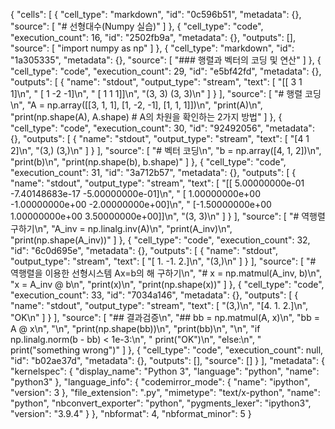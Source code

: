 {
 "cells": [
  {
   "cell_type": "markdown",
   "id": "0c596b51",
   "metadata": {},
   "source": [
    "# 선형대수(Numpy 실습)"
   ]
  },
  {
   "cell_type": "code",
   "execution_count": 16,
   "id": "2502fb9a",
   "metadata": {},
   "outputs": [],
   "source": [
    "import numpy as np"
   ]
  },
  {
   "cell_type": "markdown",
   "id": "1a305335",
   "metadata": {},
   "source": [
    "### 행렬과 벡터의 코딩 및 연산"
   ]
  },
  {
   "cell_type": "code",
   "execution_count": 29,
   "id": "e5bf42fd",
   "metadata": {},
   "outputs": [
    {
     "name": "stdout",
     "output_type": "stream",
     "text": [
      "[[ 3  1  1]\n",
      " [ 1 -2 -1]\n",
      " [ 1  1  1]]\n",
      "(3, 3) (3, 3)\n"
     ]
    }
   ],
   "source": [
    "# 행렬 코딩\n",
    "A = np.array([[3, 1, 1], [1, -2, -1], [1, 1, 1]])\n",
    "print(A)\n",
    "print(np.shape(A), A.shape) # A의 차원을 확인하는 2가지 방법"
   ]
  },
  {
   "cell_type": "code",
   "execution_count": 30,
   "id": "92492056",
   "metadata": {},
   "outputs": [
    {
     "name": "stdout",
     "output_type": "stream",
     "text": [
      "[4 1 2]\n",
      "(3,) (3,)\n"
     ]
    }
   ],
   "source": [
    "# 벡터 코딩\n",
    "b = np.array([4, 1, 2])\n",
    "print(b)\n",
    "print(np.shape(b), b.shape)"
   ]
  },
  {
   "cell_type": "code",
   "execution_count": 31,
   "id": "3a712b57",
   "metadata": {},
   "outputs": [
    {
     "name": "stdout",
     "output_type": "stream",
     "text": [
      "[[ 5.00000000e-01 -7.40148683e-17 -5.00000000e-01]\n",
      " [ 1.00000000e+00 -1.00000000e+00 -2.00000000e+00]\n",
      " [-1.50000000e+00  1.00000000e+00  3.50000000e+00]]\n",
      "(3, 3)\n"
     ]
    }
   ],
   "source": [
    "# 역행렬 구하기\n",
    "A_inv = np.linalg.inv(A)\n",
    "print(A_inv)\n",
    "print(np.shape(A_inv))"
   ]
  },
  {
   "cell_type": "code",
   "execution_count": 32,
   "id": "6c0d695e",
   "metadata": {},
   "outputs": [
    {
     "name": "stdout",
     "output_type": "stream",
     "text": [
      "[ 1. -1.  2.]\n",
      "(3,)\n"
     ]
    }
   ],
   "source": [
    "# 역행렬을 이용한 선형시스템 Ax=b의 해 구하기\n",
    "# x = np.matmul(A_inv, b)\n",
    "x = A_inv @ b\n",
    "print(x)\n",
    "print(np.shape(x))"
   ]
  },
  {
   "cell_type": "code",
   "execution_count": 33,
   "id": "7034a146",
   "metadata": {},
   "outputs": [
    {
     "name": "stdout",
     "output_type": "stream",
     "text": [
      "(3,)\n",
      "[4. 1. 2.]\n",
      "OK\n"
     ]
    }
   ],
   "source": [
    "## 결과검증\n",
    "## bb = np.matmul(A, x)\n",
    "bb = A @ x\n",
    "\n",
    "print(np.shape(bb))\n",
    "print(bb)\n",
    "\n",
    "if np.linalg.norm(b - bb) < 1e-3:\n",
    "    print(\"OK\")\n",
    "else:\n",
    "    print(\"something wrong\")"
   ]
  },
  {
   "cell_type": "code",
   "execution_count": null,
   "id": "b02ae37d",
   "metadata": {},
   "outputs": [],
   "source": []
  }
 ],
 "metadata": {
  "kernelspec": {
   "display_name": "Python 3",
   "language": "python",
   "name": "python3"
  },
  "language_info": {
   "codemirror_mode": {
    "name": "ipython",
    "version": 3
   },
   "file_extension": ".py",
   "mimetype": "text/x-python",
   "name": "python",
   "nbconvert_exporter": "python",
   "pygments_lexer": "ipython3",
   "version": "3.9.4"
  }
 },
 "nbformat": 4,
 "nbformat_minor": 5
}